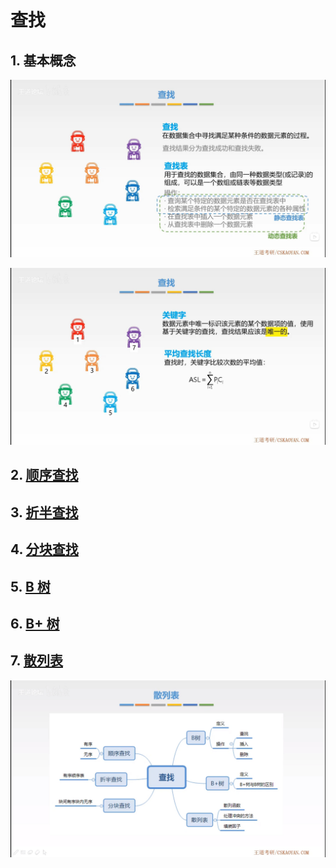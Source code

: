 # 查找

## 1. 基本概念

![查找基本概念1](concept1.jpg)

![查找基本概念2](concept2.jpg)

## 2. [顺序查找](sequential-search/README.md#顺序查找)

## 3. [折半查找](binary-search/README.md#折半查找)

## 4. [分块查找](block-search/README.md#分块查找)

## 5. [B 树](b-tree/README.md#B-树)

## 6. [B+ 树](b-plus-tree/README.md#B+-树)

## 7. [散列表](hash-table/README.md#散列表)

![散列表17](hash-table17.jpg)
